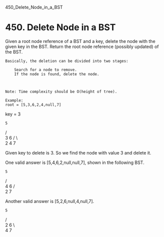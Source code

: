 450_Delete_Node_in_a_BST
# 450. Delete Node in a BST

Given a root node reference of a BST and a key, delete the node with the given key in the
        BST. Return the root node reference (possibly updated) of the BST.

    Basically, the deletion can be divided into two stages:
    
        Search for a node to remove.
        If the node is found, delete the node.
    
    

    Note: Time complexity should be O(height of tree).

    Example:
    root = [5,3,6,2,4,null,7]
key = 3

    5
   / \
  3   6
 / \   \
2   4   7

Given key to delete is 3. So we find the node with value 3 and delete it.

One valid answer is [5,4,6,2,null,null,7], shown in the following BST.

    5
   / \
  4   6
 /     \
2       7

Another valid answer is [5,2,6,null,4,null,7].

    5
   / \
  2   6
   \   \
    4   7